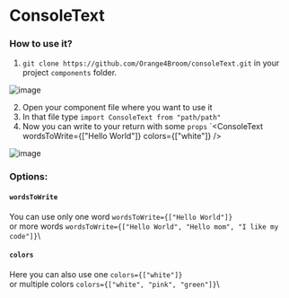 # ConsoleText

### How to use it?

1. `git clone https://github.com/Orange4Broom/consoleText.git` in your project `components` folder.

![image](https://user-images.githubusercontent.com/106157524/225255674-3eceb36b-7ae1-4a25-8ebc-83050124bce3.png)

2. Open your component file where you want to use it
3. In that file type `import ConsoleText from "path/path"`
4. Now you can write to your return with some `props` `<ConsoleText wordsToWrite={["Hello World"]} colors={["white"]} />

![image](https://user-images.githubusercontent.com/106157524/225254864-0c2fe5f5-c1c1-4d95-8c53-956b9be93db5.png)



### Options:
#### `wordsToWrite`
You can use only one word `wordsToWrite={["Hello World"]}`\
or more words `wordsToWrite={["Hello World", "Hello mom", "I like my code"]}`\

#### `colors`
Here you can also use one `colors={["white"]}`\
or multiple colors `colors={["white", "pink", "green"]}`\
